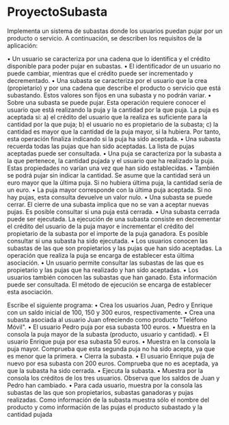 # ProyectoSubasta

Implementa un sistema de subastas donde los usuarios puedan pujar por un producto o servicio. A continuación, se describen los requisitos de la aplicación:

• Un usuario se caracteriza por una cadena que lo identifica y el crédito disponible para poder pujar en subastas.
• El identificador de un usuario no puede cambiar, mientras que el crédito puede ser incrementado y decrementado.
• Una subasta se caracteriza por el usuario que la crea (propietario) y por una cadena que describe el producto o servicio que está subastando. Estos valores son fijos en una subasta y no podrán variar.
• Sobre una subasta se puede pujar. Esta operación requiere conocer el usuario que está realizando la puja y la cantidad por la que puja. La puja es aceptada si: a) el crédito del usuario que la realiza es suficiente para la cantidad por la que puja; b) el usuario no es propietario de la subasta; c) la cantidad es mayor que la cantidad de la puja mayor, si la hubiera. Por tanto, esta operación finaliza indicando si la puja ha sido aceptada.
• Una subasta recuerda todas las pujas que han sido aceptadas. La lista de pujas aceptadas puede ser consultada.
• Una puja se caracteriza por la subasta a la que pertenece, la cantidad pujada y el usuario que ha realizado la puja. Estas propiedades no varían una vez que han sido establecidas.
• También se podrá pujar sin indicar la cantidad. Se asume que la cantidad será un euro mayor que la última puja. Si no hubiera última puja, la cantidad sería de un euro.
• La puja mayor corresponde con la última puja aceptada. Si no hay pujas, esta consulta devuelve un valor nulo.
• Una subasta se puede cerrar. El cierre de una subasta implica que no se van a aceptar nuevas pujas. Es posible consultar si una puja está cerrada.
• Una subasta cerrada puede ser ejecutada. La ejecución de una subasta consiste en decrementar el crédito del usuario de la puja mayor e incrementar el crédito del propietario de la subasta por el importe de la puja ganadora. Es posible consultar si una subasta ha sido ejecutada.
• Los usuarios conocen las subastas de las que son propietarios y las pujas que han sido aceptadas. La operación que realiza la puja se encarga de establecer esta última asociación.
• Un usuario permite consultar las subastas de las que es propietario y las pujas que ha realizado y han sido aceptadas.
• Los usuarios también conocen las subastas que han ganado. Esta información puede ser consultada. El método de ejecución se encarga de establecer esta asociación.

Escribe el siguiente programa:
• Crea los usuarios Juan, Pedro y Enrique con un saldo inicial de 100, 150 y 300 euros, respectivamente.
• Crea una subasta asociada al usuario Juan ofreciendo como producto "Teléfono Móvil".
• El usuario Pedro puja por esa subasta 100 euros.
• Muestra en la consola la puja mayor de la subasta (producto, usuario y cantidad).
• El usuario Enrique puja por esa subasta 50 euros.
• Muestra en la consola la puja mayor. Comprueba que esta segunda puja no ha sido acepta, ya que es menor que la primera.
• Cierra la subasta.
• El usuario Enrique puja de nuevo por esa subasta con 200 euros. Comprueba que no es aceptada, ya que la subasta ha sido cerrada.
• Ejecuta la subasta.
• Muestra por la consola los créditos de los tres usuarios. Observa que los saldos de Juan y Pedro han cambiado.
• Para cada usuario, muestra por la consola las subastas de las que son propietarios, subastas ganadoras y pujas realizadas. Como información de la subasta muestra sólo el nombre del producto y como información de las pujas el producto subastado y la cantidad pujada
